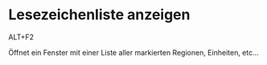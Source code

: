 <span id="top"></span>

# Lesezeichenliste anzeigen

ALT+F2

Öffnet ein Fenster mit einer Liste aller markierten Regionen, Einheiten,
etc...
